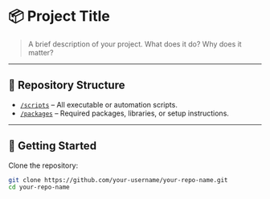 # 📦 Project Title

> A brief description of your project. What does it do? Why does it matter?

---

## 📁 Repository Structure

- [`/scripts`](./homeTicketing/scripts) – All executable or automation scripts.
- [`/packages`](./homeTicketing/packages) – Required packages, libraries, or setup instructions.

---

## 🚀 Getting Started

Clone the repository:

```bash
git clone https://github.com/your-username/your-repo-name.git
cd your-repo-name
